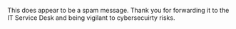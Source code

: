 This does appear to be a spam message. Thank you for forwarding it to the IT Service Desk and being vigilant to cybersecuirty risks.
